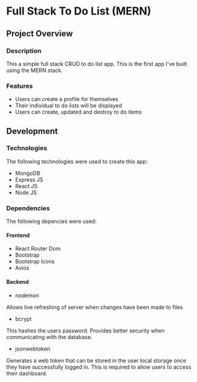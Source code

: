 # Full Stack To Do List (MERN)

## Project Overview

### Description

This a simple full stack CRUD to do list app. This is the first app I've built using the MERN stack.

### Features

- Users can create a profile for themselves
- Their individual to do lists will be displayed
- Users can create, updated and destroy to do items

## Development

### Technologies

The following technologies were used to create this app:

- MongoDB
- Express JS
- React JS
- Node JS

### Dependencies

The following depencies were used:

#### Frontend

- React Router Dom
- Bootstrap
- Bootstrap Icons
- Axios

#### Backend

- nodemon

Allows live refreshing of server when changes have been made to files

- bcrypt

This hashes the users password. Provides better security when communicating with the database.

- jsonwebtoken

Generates a web token that can be stored in the user local storage once they have successfully logged in. This is required to allow users to access their dashboard.